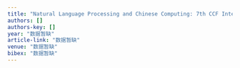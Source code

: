 ```yaml
---
title: "Natural Language Processing and Chinese Computing: 7th CCF International Conference, NLPCC 2018, Hohhot, China, August 26–30, 2018, Proceedings"
authors: []
authors-key: []
year: "数据暂缺"
article-link: "数据暂缺"
venue: "数据暂缺"
bibex: "数据暂缺"
---
```

